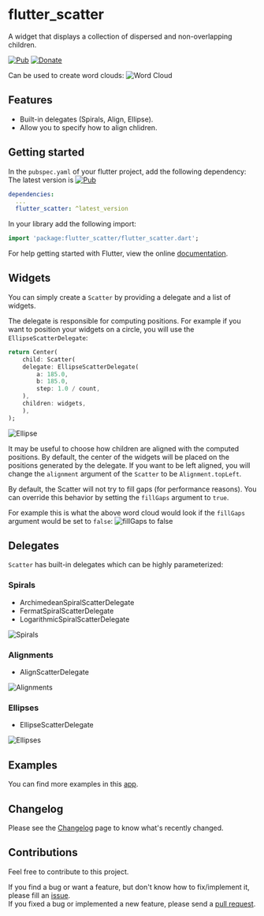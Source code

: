 # flutter_scatter

A widget that displays a collection of dispersed and non-overlapping children.

[![Pub](https://img.shields.io/pub/v/flutter_scatter.svg)](https://pub.dartlang.org/packages/flutter_scatter)
[![Donate](https://img.shields.io/badge/Donate-PayPal-green.svg)](https://www.paypal.com/cgi-bin/webscr?cmd=_s-xclick&hosted_button_id=QTT34M25RDNL6)

Can be used to create word clouds:
![Word Cloud](https://raw.githubusercontent.com/letsar/flutter_scatter/master/doc/images/word_cloud.png)

## Features

* Built-in delegates (Spirals, Align, Ellipse).
* Allow you to specify how to align chlidren.

## Getting started

In the `pubspec.yaml` of your flutter project, add the following dependency:
The latest version is [![Pub](https://img.shields.io/pub/v/flutter_scatter.svg)](https://pub.dartlang.org/packages/flutter_scatter)

```yaml
dependencies:
  ...
  flutter_scatter: ^latest_version
```

In your library add the following import:

```dart
import 'package:flutter_scatter/flutter_scatter.dart';
```

For help getting started with Flutter, view the online [documentation](https://flutter.io/).

## Widgets

You can simply create a `Scatter` by providing a delegate and a list of widgets.

The delegate is responsible for computing positions.
For example if you want to position your widgets on a circle, you will use the `EllipseScatterDelegate`:

```dart
return Center(
    child: Scatter(
    delegate: EllipseScatterDelegate(
        a: 185.0,
        b: 185.0,
        step: 1.0 / count,
    ),
    children: widgets,
    ),
);
```

![Ellipse](https://raw.githubusercontent.com/letsar/flutter_scatter/master/doc/images/circle.png)

It may be useful to choose how children are aligned with the computed positions. By default, the center of the widgets will be placed on the positions generated by the delegate.
If you want to be left aligned, you will change the `alignment` argument of the `Scatter` to be `Alignment.topLeft`.

By default, the Scatter will not try to fill gaps (for performance reasons). You can override this behavior by setting the `fillGaps` argument to `true`.

For example this is what the above word cloud would look if the `fillGaps` argument would be set to `false`:
![fillGaps to false](https://raw.githubusercontent.com/letsar/flutter_scatter/master/doc/images/word_cloud_not_filled.png)

## Delegates

`Scatter` has built-in delegates which can be highly parameterized:

### Spirals

* ArchimedeanSpiralScatterDelegate
* FermatSpiralScatterDelegate
* LogarithmicSpiralScatterDelegate

![Spirals](https://raw.githubusercontent.com/letsar/flutter_scatter/master/doc/images/spiral.png)

### Alignments

* AlignScatterDelegate

![Alignments](https://raw.githubusercontent.com/letsar/flutter_scatter/master/doc/images/align.png)

### Ellipses

* EllipseScatterDelegate

![Ellipses](https://raw.githubusercontent.com/letsar/flutter_scatter/master/doc/images/ellipse.png)

## Examples

You can find more examples in this [app](https://github.com/letsar/flutter_scatter/tree/master/example).

## Changelog

Please see the [Changelog](https://github.com/letsar/flutter_scatter/blob/master/CHANGELOG.md) page to know what's recently changed.

## Contributions

Feel free to contribute to this project.

If you find a bug or want a feature, but don't know how to fix/implement it, please fill an [issue](https://github.com/letsar/flutter_scatter/issues).  
If you fixed a bug or implemented a new feature, please send a [pull request](https://github.com/letsar/flutter_scatter/pulls).
